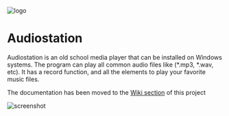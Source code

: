 ![logo](https://www.audiostation.org/images/logo.png)

# Audiostation

Audiostation is an old school media player that can be installed on Windows systems. The program can play all common audio files like (*.mp3, *.wav, etc). It has a record function, and all the elements to play your favorite music files.

The documentation has been moved to the [Wiki section](https://github.com/Sibra-Soft/Audiostation/wiki) of this project

![screenshot](https://www.audiostation.org/images/audiostation_mp3_player.png)
